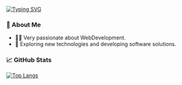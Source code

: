 [![Typing SVG](https://readme-typing-svg.demolab.com?font=Montserrat+Alternates&weight=500&size=24&pause=1000&color=09D6F7&width=435&lines=Hi%2C+my+name+is+Ionut+%F0%9F%91%8B)](https://git.io/typing-svg)

### 👤  About Me
- 👨‍💻 Very passionate about WebDevelopment.
- 🤔 Exploring new technologies and developing software solutions.

### 📈 GitHub Stats

[![Top Langs](https://github-readme-stats.vercel.app/api/top-langs/?username=ionut)](https://github.com/ionut/github-readme-stats)




